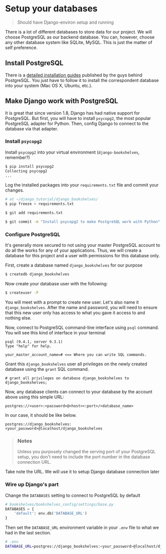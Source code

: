 # Setup your databases

> Should have Django-environ setup and running

There is a lot of different databases to store data for our project. We will choose PostgreSQL as our backend database. You can, however, choose any other database system like SQLite, MySQL. This is just the matter of self preference.

## Install PostgreSQL

There is a [detailed installation guides](https://wiki.postgresql.org/wiki/Detailed_installation_guides) published by the guys behind PostgreSQL. You just have to follow it to install the correspondent database into your system (Mac OS X, Ubuntu, etc.).

## Make Django work with PostgreSQL

It is great that since version 1.8, Django has had native support for PostgreSQL. But first, you will have to install `psycopg2`, the most popular PostgreSQL adapter for Python. Then, config Django to connect to the database via that adapter.

### Install `psycopg2`

Install `psycopg2` into your virtual environment (`django-bookshelves`, remember?)

```sh
$ pip install psycopg2
Collecting psycopg2
...
```

Log the installed packages into your `requirements.txt` file and commit your changes.

```sh
# at ~/django_tutorial/django_bookshelves/
$ pip freeze > requirements.txt

$ git add requirements.txt

$ git commit -m "Install psycopg2 to make PostgreSQL work with Python"  # Change the commit message if you want
```

### Configure PostgreSQL

It's generally more secured to not using your master PostgreSQL account to do all the works for any of your applications. Thus, we will create a database for this project and a user with permissions for this database only.

First, create a database named `django_bookshelves` for our purpose

```sh
$ createdb django_bookshelves
```

Now create your database user with the following:

```sh
$ createuser -P
```

You will meet with a prompt to create new user. Let's also name it `django_bookshelves`. After the name and password, you will need to ensure that this new user only has access to what you gave it access to and nothing else.

Now, connect to PostgreSQL command-line interface using `psql` command. You will see this kind of interface in your terminal

```
psql (9.4.1, server 9.3.1)
Type "help" for help.

your_master_account_name=# <== Where you can write SQL commands.
```

Grant this `django_bookshelves` user all privileges on the newly created database using the `grant` SQL command.

```
# grant all privileges on database django_bookshelves to django_bookshelves;
```

Now, any database clients can connect to your database by the account above using this simple URL:

```
postgres://<user>:<password>@<host><:port>/<database_name>
```

In our case, it should be like below.

```
postgres://django_bookshelves:<your_password>@localhost/django_bookshelves
```

> ### Notes
> Unless you purposely changed the serving port of your PostgreSQL setup, you don't need to include the port number in the database connection URL.

Take note the URL. We will use it to setup Django database connection later

### Wire up Django's part

Change the `DATABASES` setting to connect to PostgreSQL by default

```py
# bookshelves/bookshelves_config/settings/base.py
DATABASES = {
    'default': env.db('DATABASE_URL')
}
```

Then set the `DATABASE_URL` environment variable in your `.env` file to what we had in the last section.

```sh
# .env
DATABASE_URL=postgres://django_bookshelves:<your_password>@localhost/django_bookshelves
```
